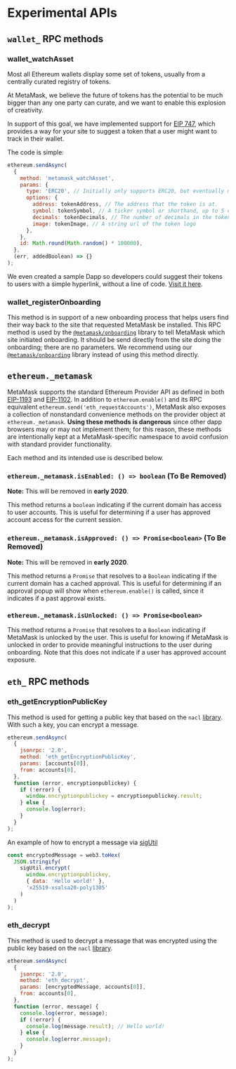 # Experimental APIs

## `wallet_` RPC methods

### wallet_watchAsset

Most all Ethereum wallets display some set of tokens, usually from a centrally curated registry of tokens.

At MetaMask, we believe the future of tokens has the potential to be much bigger than any one party can curate, and we want to enable this explosion of creativity.

In support of this goal, we have implemented support for [EIP 747](https://github.com/estebanmino/EIPs/blob/master/EIPS/eip-747.md), which provides a way for your site to suggest a token that a user might want to track in their wallet.

The code is simple:

```javascript
ethereum.sendAsync(
  {
    method: 'metamask_watchAsset',
    params: {
      type: 'ERC20', // Initially only supports ERC20, but eventually more!
      options: {
        address: tokenAddress, // The address that the token is at.
        symbol: tokenSymbol, // A ticker symbol or shorthand, up to 5 chars.
        decimals: tokenDecimals, // The number of decimals in the token
        image: tokenImage, // A string url of the token logo
      },
    },
    id: Math.round(Math.random() * 100000),
  },
  (err, addedBoolean) => {}
);
```

We even created a sample Dapp so developers could suggest their tokens to users with a simple hyperlink, without a line of code. [Visit it here](https://github.com/MetaMask/Add-Token).

### wallet_registerOnboarding

This method is in support of a new onboarding process that helps users find their way back to the site that requested MetaMask be installed. This RPC method is used by the [`@metamask/onboarding`](https://github.com/MetaMask/metamask-onboarding) library to tell MetaMask which site initiated onboarding. It should be send directly from the site doing the onboarding; there are no parameters. We recommend using our [`@metamask/onboarding`](https://github.com/MetaMask/metamask-onboarding) library instead of using this method directly.

## `ethereum._metamask`

MetaMask supports the standard Ethereum Provider API as defined in both [EIP-1193](https://github.com/ethereum/EIPs/blob/master/EIPS/eip-1193.md) and [EIP-1102](https://github.com/ethereum/EIPs/blob/master/EIPS/eip-1102.md). In addition to `ethereum.enable()` and its RPC equivalent `ethereum.send('eth_requestAccounts')`, MetaMask also exposes a collection of nonstandard convenience methods on the provider object at `ethereum._metamask`. **Using these methods is dangerous** since other dapp browsers may or may not implement them; for this reason, these methods are intentionally kept at a MetaMask-specific namespace to avoid confusion with standard provider functionality.

Each method and its intended use is described below.

### `ethereum._metamask.isEnabled: () => boolean` (To Be Removed)

**Note:** This will be removed in **early 2020**.

This method returns a `boolean` indicating if the current domain has access to user accounts. This is useful for determining if a user has approved account access for the current session.

### `ethereum._metamask.isApproved: () => Promise<boolean>` (To Be Removed)

**Note:** This will be removed in **early 2020**.

This method returns a `Promise` that resolves to a `Boolean` indicating if the current domain has a cached approval. This is useful for determining if an approval popup will show when `ethereum.enable()` is called, since it indicates if a past approval exists.

### `ethereum._metamask.isUnlocked: () => Promise<boolean>`

This method returns a `Promise` that resolves to a `Boolean` indicating if MetaMask is unlocked by the user. This is useful for knowing if MetaMask is unlocked in order to provide meaningful instructions to the user during onboarding. Note that this does not indicate if a user has approved account exposure.

## `eth_` RPC methods

### eth_getEncryptionPublicKey

This method is used for getting a public key that based on the `nacl` [library](https://github.com/dchest/tweetnacl-js). With such a key, you can encrypt a message.

```javascript
ethereum.sendAsync(
  {
    jsonrpc: '2.0',
    method: 'eth_getEncryptionPublicKey',
    params: [accounts[0]],
    from: accounts[0],
  },
  function (error, encryptionpublickey) {
    if (!error) {
      window.encryptionpublickey = encryptionpublickey.result;
    } else {
      console.log(error);
    }
  }
);
```

An example of how to encrypt a message via [sigUtil](https://github.com/MetaMask/eth-sig-util)

```javascript
const encryptedMessage = web3.toHex(
  JSON.stringify(
    sigUtil.encrypt(
      window.encryptionpublickey,
      { data: 'Hello world!' },
      'x25519-xsalsa20-poly1305'
    )
  )
);
```

### eth_decrypt

This method is used to decrypt a message that was encrypted using the public key based on the `nacl` [library](https://github.com/dchest/tweetnacl-js).

```javascript
ethereum.sendAsync(
  {
    jsonrpc: '2.0',
    method: 'eth_decrypt',
    params: [encryptedMessage, accounts[0]],
    from: accounts[0],
  },
  function (error, message) {
    console.log(error, message);
    if (!error) {
      console.log(message.result); // Hello world!
    } else {
      console.log(error.message);
    }
  }
);
```
